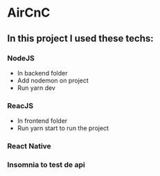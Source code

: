 # AirCnC

## In this project I used these techs:

### NodeJS
 * In backend folder
 * Add nodemon on project
 * Run yarn dev
### ReacJS
 * In frontend folder
 * Run yarn start to run the project
 
 ### React Native
 
 ### Insomnia to test de api
